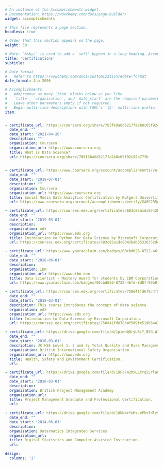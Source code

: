 ```yaml
---
# An instance of the Accomplishments widget.
# Documentation: https://wowchemy.com/docs/page-builder/
widget: accomplishments

# This file represents a page section.
headless: true

# Order that this section appears on the page.
weight: 50

# Note: `&shy;` is used to add a 'soft' hyphen in a long heading. Accomplish&shy;ments
title: 'Certifications'
subtitle:

# Date format
#   Refer to https://wowchemy.com/docs/customization/#date-format
date_format: Jan 2006

# Accomplishments.
#   Add/remove as many `item` blocks below as you like.
#   `title`, `organization`, and `date_start` are the required parameters.
#   Leave other parameters empty if not required.
#   Begin multi-line descriptions with YAML's `|2-` multi-line prefix.
item:


- certificate_url: https://coursera.org/share/785f68a6d5217fa2b8c65f92c52a77fb
  date_end: ""
  date_start: "2021-04-28"
  description: ""
  organization: Coursera
  organization_url: https://www.coursera.org
  title: What is Data Science?
  url: https://coursera.org/share/785f68a6d5217fa2b8c65f92c52a77fb
  
  
- certificate_url: https://www.coursera.org/account/accomplishments/verify/GA892R5A7TXR
  date_end: ""
  date_start: "2019-07-01"
  description: ""
  organization: Coursera
  organization_url: https://www.coursera.org
  title: Social Media Data Analytics Certification by Rutgers University
  url: https://www.coursera.org/account/accomplishments/verify/GA892R5A7TXR

- certificate_url: https://courses.edx.org/certificates/683c85a1dc8342bab55336352dcf290c
  date_end: ""
  date_start: "2019-03-01"
  description: 
  organization: edX
  organization_url: https://www.edx.org
  title: Introduction to Python for Data Science by Microsoft Corporation.
  url: https://courses.edx.org/certificates/683c85a1dc8342bab55336352dcf290c

- certificate_url: https://www.youracclaim.com/badges/00cbd826-8722-46fe-8d0f-99b0fcaaf7f7/public_url
  date_end: ""
  date_start: "2018-06-01"
  description: 
  organization: IBM
  organization_url: https://www.ibm.com
  title: Data Scientist - Mastery Award for Students by IBM Corporation.
  url: https://www.youracclaim.com/badges/00cbd826-8722-46fe-8d0f-99b0fcaaf7f7/public_url

- certificate_url: https://courses.edx.org/certificates/750d41fd678c4f5d9fe519b64435171b
  date_end: ""
  date_start: "2018-03-01"
  description: This course introduces the concept of data science. 
  organization: edX
  organization_url: https://www.edx.org
  title: Introduction to Data Science by Microsoft Corporation.
  url: https://courses.edx.org/certificates/750d41fd678c4f5d9fe519b64435171b

- certificate_url: https://drive.google.com/file/d/1piwnQQryLRiY_BSG-WYZ2mvA8_2miM1Q/view?usp=sharing
  date_end: ""
  date_start: "2016-03-01"
  description: UK HSE Level 1, 2 and 3; Total Quality and Risk Management - Grade(s) Distinction. 
  organization: British International Safety Organisation
  organization_url: https://www.edx.org
  title: Health, Safety and Environment Certification.
  url: 

- certificate_url: https://drive.google.com/file/d/1UFc742hxLEtrq5SrlauRFg82Sjj98giY/view?usp=sharing
  date_end: ""
  date_start: "2016-03-01"
  description: 
  organization: British Project Management Academy
  organization_url: 
  title: Project Management Graduate and Professional Certification.
  url: 
  
- certificate_url: https://drive.google.com/file/d/1OkN4rfuMs-ePhxfdlzSX47C4fQWRP5Kk/view?usp=sharing
  date_end: ""
  date_start: "2014-06-01"
  description: 
  organization: Datarmatics Integrated Services
  organization_url: 
  title: Digital Statistics and Computer Assisted Instruction.
  url: 
  
design:
  columns: '2' 
---
```

